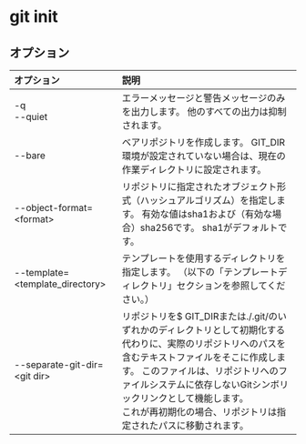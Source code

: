 # git init

## オプション

|オプション|説明|
|:--|:--|
|-q<br>--quiet|エラーメッセージと警告メッセージのみを出力します。 他のすべての出力は抑制されます。|
|--bare|ベアリポジトリを作成します。 GIT_DIR環境が設定されていない場合は、現在の作業ディレクトリに設定されます。|
|--object-format=\<format\>|リポジトリに指定されたオブジェクト形式（ハッシュアルゴリズム）を指定します。 有効な値はsha1および（有効な場合）sha256です。 sha1がデフォルトです。|
|--template=\<template_directory\>|テンプレートを使用するディレクトリを指定します。 （以下の「テンプレートディレクトリ」セクションを参照してください。）|
|--separate-git-dir=\<git dir\>|リポジトリを$ GIT_DIRまたは./.git/のいずれかのディレクトリとして初期化する代わりに、実際のリポジトリへのパスを含むテキストファイルをそこに作成します。 このファイルは、リポジトリへのファイルシステムに依存しないGitシンボリックリンクとして機能します。<br>これが再初期化の場合、リポジトリは指定されたパスに移動されます。|
